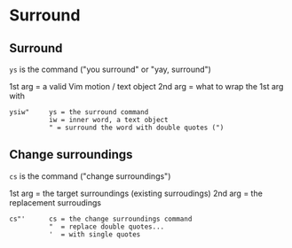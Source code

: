 # Surround


## Surround
`ys` is the command ("you surround" or "yay, surround")

1st arg = a valid Vim motion / text object
2nd arg = what to wrap the 1st arg with
```
ysiw"     ys = the surround command
          iw = inner word, a text object
          " = surround the word with double quotes (")
```

## Change surroundings
`cs` is the command ("change surroundings")

1st arg = the target surroundings (existing surroudings)
2nd arg = the replacement surroudings
```
cs"'      cs = the change surroundings command
          "  = replace double quotes...
          '  = with single quotes
```
